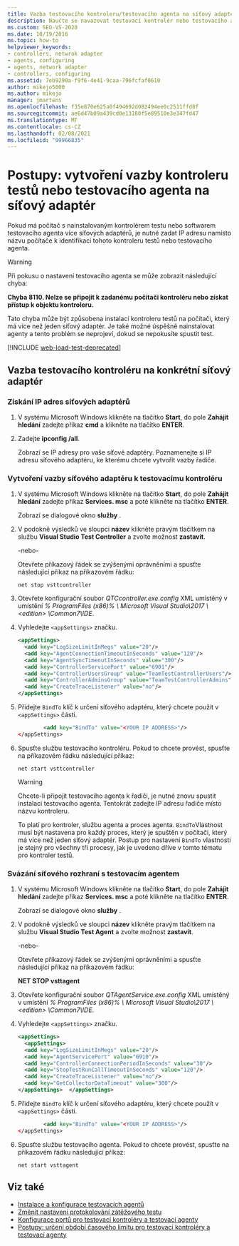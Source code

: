 ```yaml
---
title: Vazba testovacího kontroleru/testovacího agenta na síťový adaptér
description: Naučte se navazovat testovací kontrolér nebo testovacího agenta na síťový adaptér pomocí IP adresy v případě, že je nainstalovaná pro víc síťových adaptérů.
ms.custom: SEO-VS-2020
ms.date: 10/19/2016
ms.topic: how-to
helpviewer_keywords:
- controllers, netwrok adapter
- agents, configuring
- agents, network adapter
- controllers, configuring
ms.assetid: 7eb9290a-f9f6-4e41-9caa-796fcfaf0610
author: mikejo5000
ms.author: mikejo
manager: jmartens
ms.openlocfilehash: f35e870e625a0f494692d082494ee0c2511ffd8f
ms.sourcegitcommit: ae6d47b09a439cd0e13180f5e89510e3e347fd47
ms.translationtype: MT
ms.contentlocale: cs-CZ
ms.lasthandoff: 02/08/2021
ms.locfileid: "99966835"
---
```

# <a name="how-to-bind-a-test-controller-or-test-agent-to-a-network-adapter"></a>Postupy: vytvoření vazby kontroleru testů nebo testovacího agenta na síťový adaptér

Pokud má počítač s nainstalovaným kontrolérem testu nebo softwarem testovacího agenta více síťových adaptérů, je nutné zadat IP adresu namísto názvu počítače k identifikaci tohoto kontroleru testů nebo testovacího agenta.

> [!WARNING]
> Při pokusu o nastavení testovacího agenta se může zobrazit následující chyba:
>
> **Chyba 8110. Nelze se připojit k zadanému počítači kontroléru nebo získat přístup k objektu kontroleru.**
>
> Tato chyba může být způsobena instalací kontroleru testů na počítači, který má více než jeden síťový adaptér. Je také možné úspěšně nainstalovat agenty a tento problém se neprojeví, dokud se nepokusíte spustit test.

[!INCLUDE [web-load-test-deprecated](includes/web-load-test-deprecated.md)]

## <a name="bind-a-test-controller-to-a-specific-network-adapter"></a>Vazba testovacího kontroléru na konkrétní síťový adaptér

### <a name="to-obtain-the-ip-addresses-of-the-network-adapters"></a>Získání IP adres síťových adaptérů

1. V systému Microsoft Windows klikněte na tlačítko **Start**, do pole **Zahájit hledání** zadejte příkaz **cmd** a klikněte na tlačítko **ENTER**.

2. Zadejte **ipconfig /all**.

     Zobrazí se IP adresy pro vaše síťové adaptéry. Poznamenejte si IP adresu síťového adaptéru, ke kterému chcete vytvořit vazby řadiče.

### <a name="to-bind-a-network-adapter-to-a-test-controller"></a>Vytvoření vazby síťového adaptéru k testovacímu kontroléru

1. V systému Microsoft Windows klikněte na tlačítko **Start**, do pole **Zahájit hledání** zadejte příkaz **Services. msc** a poté klikněte na tlačítko **ENTER**.

     Zobrazí se dialogové okno **služby** .

2. V podokně výsledků ve sloupci **název** klikněte pravým tlačítkem na službu **Visual Studio Test Controller** a zvolte možnost **zastavit**.

     -nebo-

     Otevřete příkazový řádek se zvýšenými oprávněními a spusťte následující příkaz na příkazovém řádku:

     `net stop vsttcontroller`

3. Otevřete konfigurační soubor *QTCcontroller.exe.config* XML umístěný v umístění *% ProgramFiles (x86)% \ Microsoft Visual Studio\2017 \\ \<edition> \Common7\IDE*.

4. Vyhledejte `<appSettings>` značku.

    ```xml
    <appSettings>
      <add key="LogSizeLimitInMegs" value="20"/>
      <add key="AgentConnectionTimeoutInSeconds" value="120"/>
      <add key="AgentSyncTimeoutInSeconds" value="300"/>
      <add key="ControllerServicePort" value="6901"/>
      <add key="ControllerUsersGroup" value="TeamTestControllerUsers"/>
      <add key="ControllerAdminsGroup" value="TeamTestControllerAdmins"/>
      <add key="CreateTraceListener" value="no"/>
    </appSettings>
    ```

5. Přidejte `BindTo` klíč k určení síťového adaptéru, který chcete použít v `<appSettings>` části.

    ```xml
            <add key="BindTo" value="<YOUR IP ADDRESS>"/>
    </appSettings>
    ```

6. Spusťte službu testovacího kontroléru. Pokud to chcete provést, spusťte na příkazovém řádku následující příkaz:

    `net start vsttcontroller`

    > [!WARNING]
    > Chcete-li připojit testovacího agenta k řadiči, je nutné znovu spustit instalaci testovacího agenta. Tentokrát zadejte IP adresu řadiče místo názvu kontroleru.

     To platí pro kontroler, službu agenta a proces agenta. `BindTo`Vlastnost musí být nastavena pro každý proces, který je spuštěn v počítači, který má více než jeden síťový adaptér. Postup pro nastavení `BindTo` vlastnosti je stejný pro všechny tři procesy, jak je uvedeno dříve v tomto tématu pro kontroler testů.

### <a name="to-bind-a-network-interface-card-to-a-test-agent"></a>Svázání síťového rozhraní s testovacím agentem

1. V systému Microsoft Windows klikněte na tlačítko **Start**, do pole **Zahájit hledání** zadejte příkaz **Services. msc** a poté klikněte na tlačítko **ENTER**.

    Zobrazí se dialogové okno **služby** .

2. V podokně výsledků ve sloupci **název** klikněte pravým tlačítkem na službu **Visual Studio Test Agent** a zvolte možnost **zastavit**.

     -nebo-

     Otevřete příkazový řádek se zvýšenými oprávněními a spusťte následující příkaz na příkazovém řádku:

     **NET STOP vsttagent**

3. Otevřete konfigurační soubor *QTAgentService.exe.config* XML umístěný v umístění *% ProgramFiles (x86)% \ Microsoft Visual Studio\2017 \\ \<edition> \Common7\IDE*.

4. Vyhledejte `<appSettings>` značku.

    ```xml
    <appSettings>
      <appSettings>
      <add key="LogSizeLimitInMegs" value="20"/>
      <add key="AgentServicePort" value="6910"/>
      <add key="ControllerConnectionPeriodInSeconds" value="30"/>
      <add key="StopTestRunCallTimeoutInSeconds" value="120"/>
      <add key="CreateTraceListener" value="no"/>
      <add key="GetCollectorDataTimeout" value="300"/>
    </appSettings>  </appSettings>
    ```

5. Přidejte `BindTo` klíč k určení síťového adaptéru, který chcete použít v `<appSettings>` části.

    ```xml
            <add key="BindTo" value="<YOUR IP ADDRESS>"/>
    </appSettings>
    ```

6. Spusťte službu testovacího agenta. Pokud to chcete provést, spusťte na příkazovém řádku následující příkaz:

    `net start vsttagent`

## <a name="see-also"></a>Viz také

- [Instalace a konfigurace testovacích agentů](../test/lab-management/install-configure-test-agents.md)
- [Změnit nastavení protokolování zátěžového testu](../test/modify-load-test-logging-settings.md)
- [Konfigurace portů pro testovací kontroléry a testovací agenty](../test/configure-ports-for-test-controllers-and-test-agents.md)
- [Postupy: určení období časového limitu pro testovací kontroléry a testovací agenty](../test/how-to-specify-timeout-periods-for-test-controllers-and-test-agents.md)
